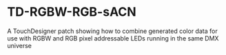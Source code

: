 # TD-RGBW-RGB-sACN
A TouchDesigner patch showing how to combine generated color data for use with RGBW and RGB pixel addressable LEDs running in the same DMX universe
